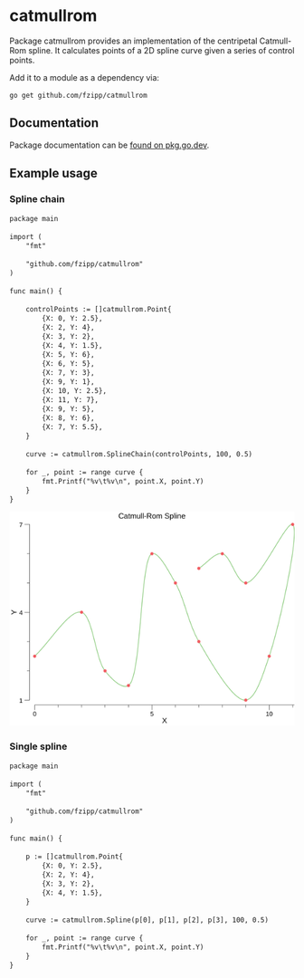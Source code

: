 # catmullrom

Package catmullrom provides an implementation of the centripetal
Catmull-Rom spline. It calculates points of a 2D spline curve given a series
of control points.

Add it to a module as a dependency via:

```
go get github.com/fzipp/catmullrom
```

## Documentation

Package documentation can be [found on pkg.go.dev](https://pkg.go.dev/github.com/fzipp/catmullrom?tab=doc).

## Example usage

### Spline chain

```
package main

import (
	"fmt"

	"github.com/fzipp/catmullrom"
)

func main() {

	controlPoints := []catmullrom.Point{
		{X: 0, Y: 2.5},
		{X: 2, Y: 4},
		{X: 3, Y: 2},
		{X: 4, Y: 1.5},
		{X: 5, Y: 6},
		{X: 6, Y: 5},
		{X: 7, Y: 3},
		{X: 9, Y: 1},
		{X: 10, Y: 2.5},
		{X: 11, Y: 7},
		{X: 9, Y: 5},
		{X: 8, Y: 6},
		{X: 7, Y: 5.5},
	}

	curve := catmullrom.SplineChain(controlPoints, 100, 0.5)

	for _, point := range curve {
		fmt.Printf("%v\t%v\n", point.X, point.Y)
	}
}
```

![Catmull-Rom spline chain](doc/spline_chain.png?raw=true "Catmull-Rom spline chain")


### Single spline

```
package main

import (
	"fmt"

	"github.com/fzipp/catmullrom"
)

func main() {

	p := []catmullrom.Point{
		{X: 0, Y: 2.5},
		{X: 2, Y: 4},
		{X: 3, Y: 2},
		{X: 4, Y: 1.5},
	}

	curve := catmullrom.Spline(p[0], p[1], p[2], p[3], 100, 0.5)

	for _, point := range curve {
		fmt.Printf("%v\t%v\n", point.X, point.Y)
	}
}
```
